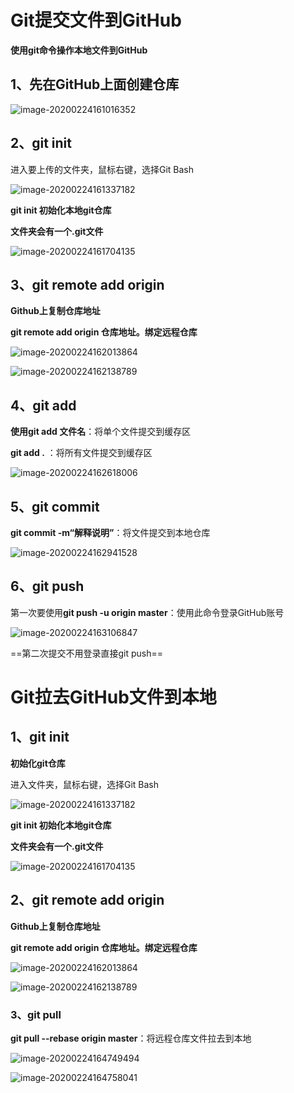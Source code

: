 # Git提交文件到GitHub

**使用git命令操作本地文件到GitHub**

## 1、先在GitHub上面创建仓库

![image-20200224161016352](http://image.beloved.ink/Typora/image-20200224161016352.png)

## 2、git init

进入要上传的文件夹，鼠标右键，选择Git Bash

![image-20200224161337182](http://image.beloved.ink/Typora/image-20200224161337182.png)

**git init    初始化本地git仓库**

**文件夹会有一个.git文件**

![image-20200224161704135](http://image.beloved.ink/Typora/image-20200224161704135.png)

## 3、git remote add origin

**Github上复制仓库地址**

**git remote add origin 仓库地址。绑定远程仓库**

![image-20200224162013864](http://image.beloved.ink/Typora/image-20200224162013864.png)

![image-20200224162138789](http://image.beloved.ink/Typora/image-20200224162138789.png)

## 4、git add

**使用git add 文件名**：将单个文件提交到缓存区

**git add .**   ：将所有文件提交到缓存区

![image-20200224162618006](http://image.beloved.ink/Typora/image-20200224162618006.png)

## 5、git commit

**git commit -m“解释说明”**：将文件提交到本地仓库

![image-20200224162941528](http://image.beloved.ink/Typora/image-20200224162941528.png)

## 6、git push

第一次要使用**git push -u origin master**：使用此命令登录GitHub账号

![image-20200224163106847](http://image.beloved.ink/Typora/image-20200224163106847.png)

==第二次提交不用登录直接git push==

# Git拉去GitHub文件到本地

## 1、git init

**初始化git仓库**

进入文件夹，鼠标右键，选择Git Bash

![image-20200224161337182](http://image.beloved.ink/Typora/image-20200224161337182.png)

**git init    初始化本地git仓库**

**文件夹会有一个.git文件**

![image-20200224161704135](http://image.beloved.ink/Typora/image-20200224161704135.png)

## 2、git remote add origin

**Github上复制仓库地址**

**git remote add origin 仓库地址。绑定远程仓库**

![image-20200224162013864](http://image.beloved.ink/Typora/image-20200224162013864.png)

![image-20200224162138789](http://image.beloved.ink/Typora/image-20200224162138789.png)

### 3、git pull

**git pull --rebase origin master**：将远程仓库文件拉去到本地

![image-20200224164749494](http://image.beloved.ink/Typora/image-20200224164749494.png)

![image-20200224164758041](http://image.beloved.ink/Typora/image-20200224164758041.png)
